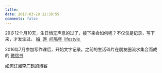 ```yaml
---
title: 
date: 2017-03-28 12:38:59
comments: false
---
```

29岁12个月10天，生日悄无声息的过了，接下来会如何呢？不仅仅是记录，写下来，才发生过。
[婚 ][1] 
[游 ][2] 
[间隔年 ][3] 
[lifestyle ][4]

2016年7月参加写作课后，开始文字记录。之前的生活碎片在朋友圈流水集合而成的  [微信书][5]

[如何订阅李广鹤的博客][6]

[1]:	https://13416136446.github.io/categories/%E5%A9%9A/
[2]:	https://13416136446.github.io/categories/%E6%B8%B8/
[3]:	https://13416136446.github.io/categories/%E9%97%B4%E9%9A%94%E5%B9%B4/
[4]:	https://13416136446.github.io/categories/lifestyle/
[5]:	https://weixinshu.com/app/preview/945855/inner/share?bookType=wxbook&author=wxid_jzrfu7qnrsri21@69&section=cover
[6]:	http://13416136446.github.io./2017/04/07/RSS/